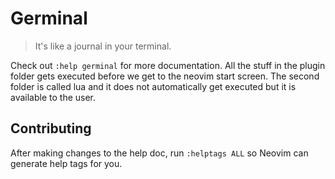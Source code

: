 # Germinal

> It's like a journal in your terminal.

Check out `:help germinal` for more documentation. All the
stuff in the plugin folder gets executed before we get to
the neovim start screen. The second folder is called lua
and it does not automatically get executed but it is 
available to the user.

## Contributing

After making changes to the help doc, run `:helptags ALL`
so Neovim can generate help tags for you.
